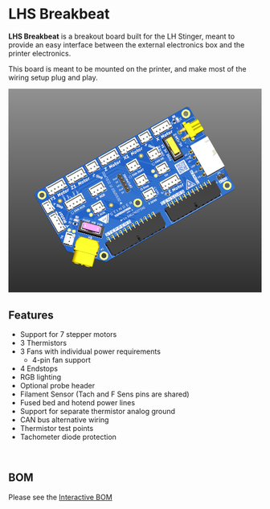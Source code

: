 # LHS Breakbeat

**LHS Breakbeat** is a breakout board built for the LH Stinger, meant to provide an easy interface between the external electronics box and the printer electronics.

This board is meant to be mounted on the printer, and make most of the wiring setup plug and play.

![LHS Breakbeat PCB Front](images/bf.png)


## Features
* Support for 7 stepper motors
* 3 Thermistors
* 3 Fans with individual power requirements
  * 4-pin fan support
* 4 Endstops
* RGB lighting
* Optional probe header
* Filament Sensor (Tach and F Sens pins are shared)
* Fused bed and hotend power lines 
* Support for separate thermistor analog ground
* CAN bus alternative wiring
* Thermistor test points
* Tachometer diode protection

<br>



## BOM
Please see the [Interactive BOM](/BOM/ibom.html)